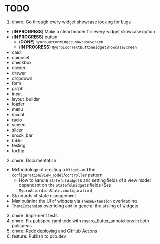 # TODO

1. chore: Go through every widget showcase looking for bugs

- (**IN PROGRESS**) Make a clear header for every widget showcase option
- (**IN PROGRESS**) button
  - (**DONE**) `MyoroButtonWidgetShowcaseScreen`
  - (**IN PROGRESS**) `MyoroIconTextButtonWidgetShowcaseScreen`
- card
- carousel
- checkbox
- divider
- drawer
- dropdown
- form
- graph
- input
- layout_builder
- loader
- menu
- modal
- radio
- screen
- slider
- snack_bar
- table
- testing
- tooltip

2. chore: Documentation

- Methodology of creating a `Widget` and the `configuration`/`view_model`/`controller` pattern
  - How to handle `StatefulWidget`s and setting fields of a view model dependent on the `StatefulWidget`s fields (See `MyoroAccordionState.configuration`)
- Standards of state management
- Manipulating the UI of widgets via `ThemeExtension` overloading
- `ThemeExtension` overriding and in general the styling of widgets

3. chore: Implement tests
4. chore: Fix pubspec.yaml todo with myoro_flutter_annotations in both pubspecs
5. chore: Redo deploying and GitHub Actions
6. feature: Publish to pub.dev

